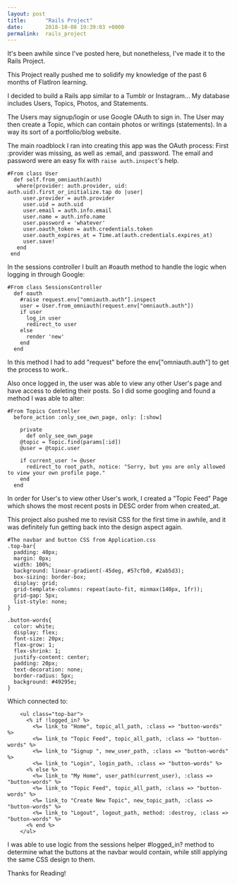```yaml
---
layout: post
title:      "Rails Project"
date:       2018-10-08 19:39:03 +0000
permalink:  rails_project
---
```



It's been awhile since I've posted here, but nonetheless, I've made it to the Rails Project.  

This Project really pushed me to solidify my knowledge of the past 6 months of FlatIron learning.  

I decided to build a Rails app similar to a Tumblr or Instagram... My database includes Users, Topics, Photos, and Statements.  

The Users may signup/login or use Google OAuth to sign in.  The User may then create a Topic, which can contain photos or writings (statements).  In a way its sort of a portfolio/blog website.  

The main roadblock I ran into creating this app was the OAuth process:  First :provider was missing, as well as :email, and :password.  The email and password were an easy fix with `raise auth.inspect`'s help.  


```
#From class User
  def self.from_omniauth(auth)
   where(provider: auth.provider, uid: auth.uid).first_or_initialize.tap do |user|
     user.provider = auth.provider
     user.uid = auth.uid
     user.email = auth.info.email
     user.name = auth.info.name
     user.password = 'whatever'
     user.oauth_token = auth.credentials.token
     user.oauth_expires_at = Time.at(auth.credentials.expires_at)
     user.save!
   end
 end
```

In the sessions controller I built an #oauth method to handle the logic when logging in through Google:

```
#From class SessionsController
  def oauth
    #raise request.env["omniauth.auth"].inspect
    user = User.from_omniauth(request.env["omniauth.auth"])
    if user
      log_in user
      redirect_to user
    else
      render 'new'
    end
  end
```
In this method I had to add "request" before the env["omniauth.auth"] to get the process to work..

Also once logged in, the user was able to view any other User's page and have access to deleting their posts.  So I did some googling and found a method I was able to alter:

```
#From Topics Controller
  before_action :only_see_own_page, only: [:show]
	
	private 
	  def only_see_own_page
    @topic = Topic.find(params[:id])
    @user = @topic.user

    if current_user != @user
      redirect_to root_path, notice: "Sorry, but you are only allowed to view your own profile page."
    end
  end
```

In order for User's to view other User's work, I created a "Topic Feed" Page which shows the most recent posts in DESC order from when created_at.

This project also pushed me to revisit CSS for the first time in awhile, and it was definitely fun getting back into the design aspect again.  

```
#The navbar and button CSS from Application.css
.top-bar{
  padding: 40px;
  margin: 0px;
  width: 100%;
  background: linear-gradient(-45deg, #57cfb0, #2ab5d3);
  box-sizing: border-box;
  display: grid;
  grid-template-columns: repeat(auto-fit, minmax(140px, 1fr));
  grid-gap: 5px;
  list-style: none;
}

.button-words{
  color: white;
  display: flex;
  font-size: 20px;
  flex-grow: 1;
  flex-shrink: 1;
  justify-content: center;
  padding: 20px;
  text-decoration: none;
  border-radius: 5px;
  background: #49295e;
}

```

Which connected to:

```
    <ul class="top-bar">
      <% if !logged_in? %>
        <%= link_to "Home", topic_all_path, :class => "button-words" %>
        <%= link_to "Topic Feed", topic_all_path, :class => "button-words" %>
        <%= link_to "Signup ", new_user_path, :class => "button-words" %>
        <%= link_to "Login", login_path, :class => "button-words" %>
      <% else %>
        <%= link_to "My Home", user_path(current_user), :class => "button-words" %>
        <%= link_to "Topic Feed", topic_all_path, :class => "button-words" %>
        <%= link_to "Create New Topic", new_topic_path, :class => "button-words" %>
        <%= link_to "Logout", logout_path, method: :destroy, :class => "button-words" %>
      <% end %>
    </ul>
```
I was able to use logic from the sessions helper #logged_in? method to determine what the buttons at the navbar would contain, while still applying the same CSS design to them.

Thanks for Reading!


